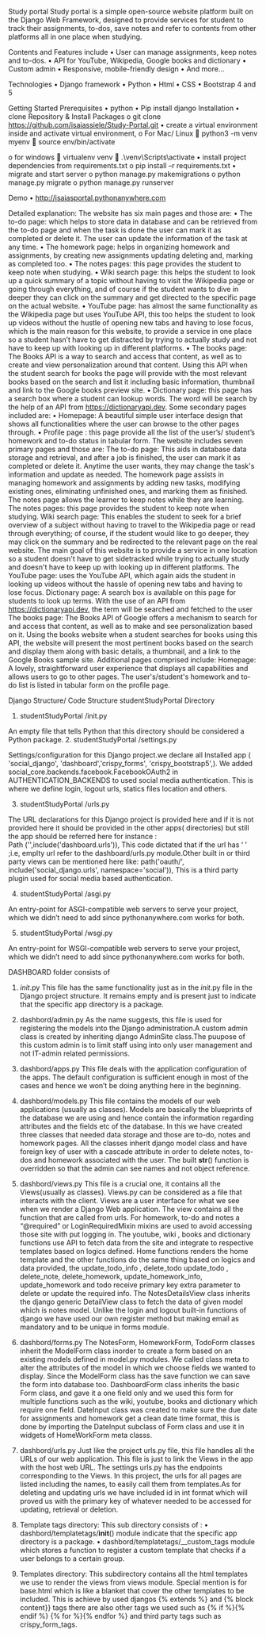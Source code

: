 Study portal
Study portal is a simple open-source website platform built on the Django Web Framework, designed to provide services for student to track their assignments, to-dos, save notes and refer to contents from other platforms all in one place when studying.  

Contents and Features include
•	User can manage assignments, keep notes and to-dos.
•	API for YouTube, Wikipedia, Google books and dictionary 
•	Custom admin
•	Responsive, mobile-friendly design
•	And more…

Technologies
•	Django framework
•	Python
•	Html
•	CSS
•	Bootstrap 4 and 5

Getting Started
Prerequisites
•	python
•	Pip install django
Installation
•	clone Repository & Install Packages
o	git clone https://github.com/isaiassiele/Study-Portal.git
•	create a virtual environment inside  and activate virtual environment,
o	For Mac/ Linux
	python3 -m venv myenv
	source env/bin/activate


o	for windows
	virtualenv venv
	.\venv\Scripts\activate
•	install project dependencies from requirements.txt
o	pip install –r requirements.txt
•	migrate and start server
o	python manage.py makemigrations
o	python manage.py migrate
o	python manage.py runserver

Demo
•	http://isaiasportal.pythonanywhere.com

Detailed explanation:
The website has six main pages and those are:
•	The to-do page: which helps to store data in database and can be retrieved from the to-do page and when the task is done the user can mark it as completed or delete it. The user can update the information of the task at any time.
•	The homework page: helps in organizing homework and assignments, by creating new assignments updating deleting and, marking as completed too.
•	The notes pages: this page provides the student to keep note when studying.
•	Wiki search page: this helps the student to look up a quick summary of a topic without having to visit the Wikipedia page or going through everything, and of course if the student wants to dive in deeper they can click on the summary and get directed to the specific page on the actual website.
•	YouTube page: has almost the same functionality as the Wikipedia page but uses YouTube API, this too helps the student to look up videos without the hustle of opening new tabs and having to lose focus, which is the main reason for this website, to provide a service in one place so a student hasn’t have to get distracted by trying to actually study and not have to keep up with looking up in different platforms.
•	The books page: The Books API is a way to search and access that content, as well as to create and view personalization around that content. Using this API when the student search for books the page will provide with the most relevant books based on the search and list it including basic information, thumbnail and link to the Google books preview site.
•	Dictionary page: this page has a search box where a student can lookup words. The word will be search by the help of an API from https://dictionaryapi.dev.
Some secondary pages included are:
•	Homepage: A beautiful simple user interface design that shows all functionalities where the user can browse to the other pages through.
•	Profile page : this page provide all the list of the user’s/ student’s homework and to-do status in tabular form.
The website includes seven primary pages and those are:
 The to-do page: This aids in database data storage and retrieval, and after a job is finished, the user can mark it as completed or delete it. Anytime the user wants, they may change the task's information and update as needed.
The homework page assists in managing homework and assignments by adding new tasks, modifying existing ones, eliminating unfinished ones, and marking them as finished. The notes page allows the learner to keep notes while they are learning.
The notes pages: this page provides the student to keep note when studying.
Wiki search page: This enables the student to seek for a brief overview of a subject without having to travel to the Wikipedia page or read through everything; of course, if the student would like to go deeper, they may click on the summary and be redirected to the relevant page on the real website. The main goal of this website is to provide a service in one location so a student doesn't have to get sidetracked while trying to actually study and doesn't have to keep up with looking up in different platforms.
 The YouTube page: uses the YouTube API, which again aids the student in looking up videos without the hassle of opening new tabs and having to lose focus.
Dictionary page: A search box is available on this page for students to look up terms. With the use of an API from https://dictionaryapi.dev, the term will be searched and fetched to the user
The books page: The Books API of Google offers a mechanism to search for and access that content, as well as to make and see personalization based on it. Using the books website when a student searches for books using this API, the website will present the most pertinent books based on the search and display them along with basic details, a thumbnail, and a link to the Google Books sample site.
Additional pages comprised include:
Homepage: A lovely, straightforward user experience that displays all capabilities and allows users to go to other pages.
The user's/student's homework and to-do list is listed in tabular form on the profile page.

Django Structure/ Code Structure
studentStudyPortal Directory

1. studentStudyPortal /init.py 

An empty file that tells Python that this directory should be considered a Python package.
2. studentStudyPortal /settings.py

 Settings/configuration for this Django project.we declare all Installed app ( 'social_django', 'dashboard','crispy_forms', 'crispy_bootstrap5',).
We added social_core.backends.facebook.FacebookOAuth2   in AUTHENTICATION_BACKENDS to used social media authentication.
This is where we define login, logout urls, statics files location and others.

3. studentStudyPortal /urls.py

The URL declarations for this Django project is provided here and if it is not provided  here it should be provided in the other apps( directories) but still the app should be referred here for instance :  
Path ('',include('dashboard.urls')),
This code dictated that if the url has ‘ ’ ;i.e, emplty url refer to the dashboard/urls.py module.Other built in or third party views can be mentioned here like:
 	path('oauth/', include('social_django.urls', namespace='social')), 
This is a third party plugin used for social media based authentication.

4. studentStudyPortal /asgi.py

An entry-point for ASGI-compatible web servers to serve your project, which we didn’t need to add since 
pythonanywhere.com works for both.

5. studentStudyPortal /wsgi.py

 An entry-point for WSGI-compatible web servers to serve your project, which we didn’t need to add since pythonanywhere.com works for both.


DASHBOARD folder consists of 
1. _init_.py
This file has the same functionality just as in the _init_.py file in the Django project structure. It remains empty and is present just to indicate that the specific app directory is a package.
2. dashbord/admin.py
As the name suggests, this file is used for registering the models into the Django administration.A custom admin class is created by inheriting django AdminSite class.The puupose of this custom admin is to limit staff using into only user management and not IT-admin related permissions. 
3. dashbord/apps.py
This file deals with the application configuration of the apps. The default configuration is sufficient enough in most of the cases and hence we won’t be doing anything here in the beginning.
4. dashbord/models.py
This file contains the models of our web applications (usually as classes).
Models are basically the blueprints of the database we are using and hence contain the information regarding attributes and the fields etc of the database.
In this we have created three classes that needed data storage and those are to-do, notes and homework pages. All the classes inherit django model class and have foreign key of user with a cascade attribute in order to delete notes, to-dos and homework associated with the user. The built __str__() function is overridden so that the admin can see names and not object reference. 
5. dashbord/views.py
This file is a crucial one, it contains all the Views(usually as classes). Views.py can be considered as a file that interacts with the client. Views are a user interface for what we see when we render a Django Web application.
The view contains all the function that are called from urls. For homework, to-do and notes a “@required” or LoginRequiredMixin mixins are used to avoid accessing those site with put logging in.
The youtube, wiki , books and dictionary functions use API to fetch data from the site and integrate to respective templates based on logics defined.
Home functions renders the home template and the other functions do the same thing based on logics and data provided, the update_todo_info , delete_todo update_todo , delete_note, delete_homework, update_homework_info, update_homework and todo receive primary key extra parameter to delete or update the required info.
The NotesDetailsView class inherits the django generic DetailView class to fetch the data of given model which is notes model.
Unlike the login and logout built-in functions of django we have used our own register method but making email as mandatory and to be unique in forms module.

6. dashbord/forms.py
The NotesForm, HomeworkForm, TodoForm classes inherit the ModelForm class inorder to create a form based on an existing models defined in model.py modules. We called class meta to alter the attributes of the model in which we choose fields we wanted to display. Since the ModelForm class has the save function we can save the form into database too.
DashboardForm class inherits the basic Form class, and gave it a one field only and we used this form for multiple functions such as the wiki, youtube, books and dictionary which require one field.
DateInput class was created to make sure the due date for assignments and homework get a clean date time format, this is done by importing the DateInput subclass of Form class and use it in widgets of HomeWorkForm meta classs.

7. dashbord/urls.py
Just like the project urls.py file, this file handles all the URLs of our web application. This file is just to link the Views in the app with the host web URL. The settings urls.py has the endpoints corresponding to the Views.
In this project, the urls for all pages are listed including the names, to easily call them from templates.As for deleting and updating urls we have included id in int format which will proved us with the primary key of whatever needed to be accessed for updating, retrieval or deletion. 
8. Template tags directory:
This sub directory consists of :
•	dashbord/templatetags/__init__() module indicate that the specific app directory is a package.
•	dashbord/templatetags/__custom_tags module which stores a function to register a custom template that checks if a user belongs to a certain group.
9. Templates directory:
This subdirectory contains all the html templates we use to render the views from views module. Special mention is for base.html which is like a blanket that cover the other templates to be included. This is achieve by used djangos {% extends %} and {% block content}} tags there are also other tags we used such as {% if %}{% endif %} {% for %}{% endfor %} and third party tags such as crispy_form_tags.


 
